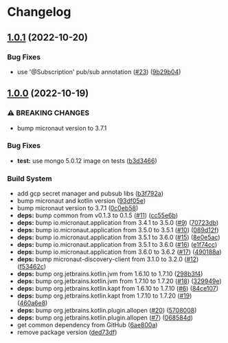 # Changelog

## [1.0.1](https://github.com/dew-org/inventory/compare/v1.0.0...v1.0.1) (2022-10-20)


### Bug Fixes

* use '@Subscription' pub/sub annotation ([#23](https://github.com/dew-org/inventory/issues/23)) ([9b29b04](https://github.com/dew-org/inventory/commit/9b29b041e1c845310e4e4838668c848a4c5e6149))

## [1.0.0](https://github.com/dew-org/inventory/compare/v0.1.6...v1.0.0) (2022-10-19)


### ⚠ BREAKING CHANGES

* bump micronaut version to 3.7.1

### Bug Fixes

* **test:** use mongo 5.0.12 image on tests ([b3d3466](https://github.com/dew-org/inventory/commit/b3d3466773deea2f6b0340e6740d0e165a4b2ee7))


### Build System

* add gcp secret manager and pubsub libs ([b3f792a](https://github.com/dew-org/inventory/commit/b3f792aac5b7e0be9d0a9335ca20af18a11db402))
* bump micronaut and kotlin version ([93df05e](https://github.com/dew-org/inventory/commit/93df05e07c9b4d506387f9742aeef249585671f0))
* bump micronaut version to 3.7.1 ([0c0eb58](https://github.com/dew-org/inventory/commit/0c0eb588dc8cb04ad7ad6774ee700cff06fb81ab))
* **deps:** bump common from v0.1.3 to 0.1.5 ([#11](https://github.com/dew-org/inventory/issues/11)) ([cc55e6b](https://github.com/dew-org/inventory/commit/cc55e6b7dde78dce0c4f7364fe532eb68e22f750))
* **deps:** bump io.micronaut.application from 3.4.1 to 3.5.0 ([#9](https://github.com/dew-org/inventory/issues/9)) ([70723db](https://github.com/dew-org/inventory/commit/70723db224772dfd0be93e166183f37151567f44))
* **deps:** bump io.micronaut.application from 3.5.0 to 3.5.1 ([#10](https://github.com/dew-org/inventory/issues/10)) ([089d12f](https://github.com/dew-org/inventory/commit/089d12f30fe0bf3aa8eb7dcd9ce5a444c9c71c12))
* **deps:** bump io.micronaut.application from 3.5.1 to 3.6.0 ([#15](https://github.com/dew-org/inventory/issues/15)) ([8e0e5ac](https://github.com/dew-org/inventory/commit/8e0e5ac13ea8b846679027cf90b44168e2d808d7))
* **deps:** bump io.micronaut.application from 3.5.1 to 3.6.0 ([#16](https://github.com/dew-org/inventory/issues/16)) ([e1f74cc](https://github.com/dew-org/inventory/commit/e1f74cc88cafd4cbce5e2cb1871b4a74f57976ef))
* **deps:** bump io.micronaut.application from 3.6.0 to 3.6.2 ([#17](https://github.com/dew-org/inventory/issues/17)) ([490188a](https://github.com/dew-org/inventory/commit/490188a86ca8461286e06ff44598e9df5abc54d3))
* **deps:** bump micronaut-discovery-client from 3.1.0 to 3.2.0 ([#12](https://github.com/dew-org/inventory/issues/12)) ([f53462c](https://github.com/dew-org/inventory/commit/f53462c5cb537bff169d854bcbb17247d7858fdb))
* **deps:** bump org.jetbrains.kotlin.jvm from 1.6.10 to 1.7.10 ([298b3f4](https://github.com/dew-org/inventory/commit/298b3f4fab14b32d028d617d0fcf7b21a555b3d2))
* **deps:** bump org.jetbrains.kotlin.jvm from 1.7.10 to 1.7.20 ([#18](https://github.com/dew-org/inventory/issues/18)) ([329949e](https://github.com/dew-org/inventory/commit/329949e2fad28992b2045c6c6e24b3a80161a9cd))
* **deps:** bump org.jetbrains.kotlin.kapt from 1.6.10 to 1.7.10 ([#6](https://github.com/dew-org/inventory/issues/6)) ([84ce107](https://github.com/dew-org/inventory/commit/84ce107f6267bb579637c500ddbedf2a98044d9a))
* **deps:** bump org.jetbrains.kotlin.kapt from 1.7.10 to 1.7.20 ([#19](https://github.com/dew-org/inventory/issues/19)) ([460a6e8](https://github.com/dew-org/inventory/commit/460a6e87a7e7b65a4eaa685a31f8ffbe1756d375))
* **deps:** bump org.jetbrains.kotlin.plugin.allopen ([#20](https://github.com/dew-org/inventory/issues/20)) ([5708008](https://github.com/dew-org/inventory/commit/5708008ecbcd5af54fb4ac7b72e09a6ccd8dcb7d))
* **deps:** bump org.jetbrains.kotlin.plugin.allopen ([#7](https://github.com/dew-org/inventory/issues/7)) ([068584d](https://github.com/dew-org/inventory/commit/068584de85304b9c29cc906d59b76d57ff60a0be))
* get common dependency from GitHub ([6ae800a](https://github.com/dew-org/inventory/commit/6ae800ae7228a367036dd7efa476721c4aad1fd3))
* remove package version ([ded73df](https://github.com/dew-org/inventory/commit/ded73df27b66d906aba1d41fa88c18b8cefa1b64))
